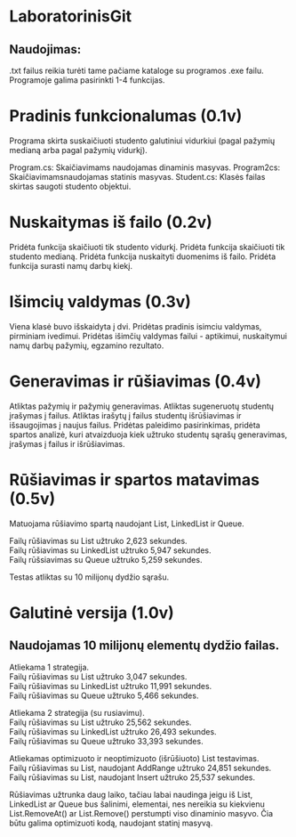 # LaboratorinisGit

## Naudojimas:
.txt failus reikia turėti tame pačiame kataloge su programos .exe failu.  
Programoje galima pasirinkti 1-4 funkcijas.

# Pradinis funkcionalumas (0.1v)

Programa skirta suskaičiuoti studento galutiniui vidurkiui (pagal pažymių medianą arba pagal pažymių vidurkį).

Program.cs: Skaičiavimams naudojamas dinaminis masyvas.
Program2cs: Skaičiavimamsnaudojamas statinis masyvas.
Student.cs: Klasės failas skirtas saugoti studento objektui.

# Nuskaitymas iš failo (0.2v)

Pridėta funkcija skaičiuoti tik studento vidurkį.
Pridėta funkcija skaičiuoti tik studento medianą.
Pridėta funkcija nuskaityti duomenims iš failo.
Pridėta funkcija surasti namų darbų kiekį.

# Išimcių valdymas (0.3v)

Viena klasė buvo išskaidyta į dvi.
Pridėtas pradinis isimciu valdymas, pirminiam ivedimui.
Pridėtas išimčių valdymas failui - aptikimui, nuskaitymui namų darbų pažymių, egzamino rezultato.

# Generavimas ir rūšiavimas (0.4v)

Atliktas pažymių ir pažymių generavimas.
Atliktas sugeneruotų studentų įrašymas į failus.
Atliktas irašytų į failus studentų išrūšiavimas ir išsaugojimas į naujus failus.
Pridėtas paleidimo pasirinkimas, pridėta spartos analizė, kuri atvaizduoja kiek užtruko studentų sąrašų generavimas, įrašymas į failus ir išrūšiavimas.


# Rūšiavimas ir spartos matavimas (0.5v)

Matuojama rūšiavimo spartą naudojant List, LinkedList ir Queue.  

Failų rūšiavimas su List užtruko 2,623 sekundes.  
Failų rūšiavimas su LinkedList užtruko 5,947 sekundes.  
Failų rūšsiavimas su Queue užtruko 5,259 sekundes.  

Testas atliktas su 10 milijonų dydžio sąrašu.

# Galutinė versija (1.0v)
## Naudojamas 10 milijonų elementų dydžio failas.
  
Atliekama 1 strategija.  
Failų rūšiavimas su List užtruko 3,047 sekundes.  
Failų rūšiavimas su LinkedList užtruko 11,991 sekundes.  
Failų rūšiavimas su Queue užtruko 5,466 sekundes.  

Atliekama 2 strategija (su rusiavimu).  
Failų rūšiavimas su List užtruko 25,562 sekundes.  
Failų rūšiavimas su LinkedList užtruko 26,493 sekundes.  
Failų rūšiavimas su Queue užtruko 33,393 sekundes.  

Atliekamas optimizuoto ir neoptimizuoto (išrūšiuoto) List<T> testavimas.  
Failų rūšiavimas su List, naudojant AddRange užtruko 24,851 sekundes.  
Failų rūšiavimas su List, naudojant Insert užtruko 25,537 sekundes.    

Rūšiavimas užtrunka daug laiko, tačiau labai naudinga jeigu iš List<T>, LinkedList<T> ar Queue<T> bus šalinimi, elementai, nes nereikia su kiekvienu List<T>.RemoveAt() ar List<T>.Remove() perstumpti viso dinaminio masyvo. Čia būtu galima optimizuoti kodą, naudojant statinį masyvą.  

